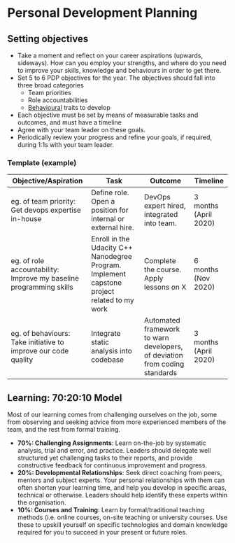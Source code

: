 # Personal Development Planning

## Setting objectives

- Take a moment and reflect on your career aspirations (upwards, sideways). How can you employ your strengths, and 
where do you need to improve your skills, knowledge and behaviours in order to get there.
- Set 5 to 6 PDP objectives for the year. The objectives should fall into three broad categories
  - Team priorities
  - Role accountabilities
  - [Behavioural](behaviours.md) traits to develop
- Each objective must be set by means of measurable tasks and outcomes, and must have a timeline
- Agree with your team leader on these goals.
- Periodically review your progress and refine your goals, if required, during 1:1s with your team leader.

### Template (example)

| Objective/Aspiration | Task | Outcome | Timeline |
| -------------------- | ---- | ------- | -------- |
| eg. of team priority: Get devops expertise in-house | Define role. Open a position for internal or external hire. | DevOps expert hired, integrated into team. | 3 months (April 2020) |
| eg. of role accountability: Improve my baseline programming skills | Enroll in the Udacity C++ Nanodegree Program. Implement capstone project related to my work | Complete the course. Apply lessons on X | 6 months (Nov 2020) |
| eg. of behaviours: Take initiative to improve our code quality | Integrate static analysis into codebase | Automated framework to warn developers, of deviation from coding standards | 3 months (April 2020) |

## Learning: 70:20:10 Model

Most of our learning comes from challenging ourselves on the job, some from observing and seeking advice from more experienced members of the team, and the rest from formal training.

- **70%: Challenging Assignments**: Learn on-the-job by systematic analysis, trial and error, and practice. Leaders should delegate well structured yet challenging tasks to their reports, and provide constructive feedback for continuous improvement and progress.
- **20%: Developmental Relationships**: Seek direct coaching from peers, mentors and subject experts. Your personal relationships with them can often shorten your learning time, and help you develop in specific areas, technical or otherwise. Leaders should help identify these experts within the organisation.
- **10%: Courses and Training**: Learn by formal/traditional teaching methods (i.e. online courses, on-site teaching or university courses. Use these to upskill yourself on specific technologies and domain knowledge required for you to succeed in your present or future roles.
